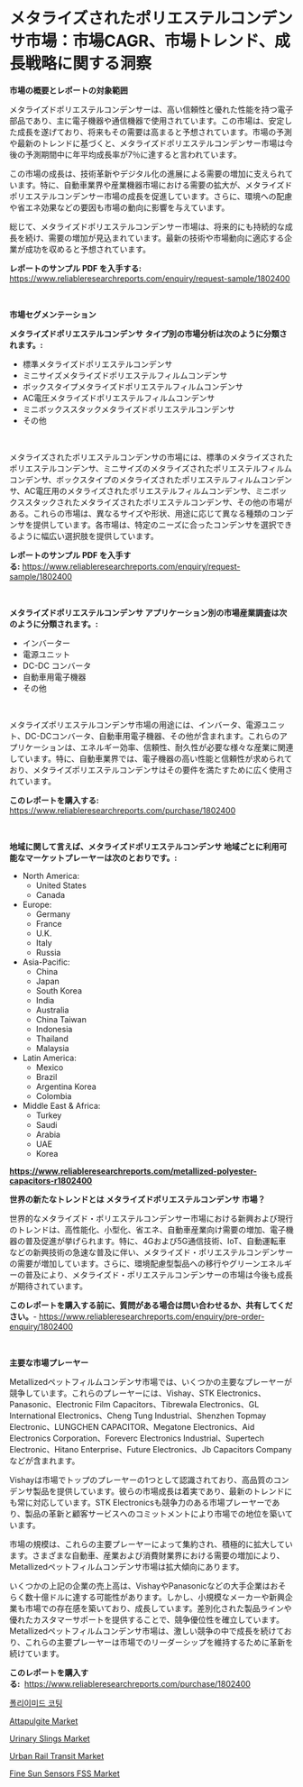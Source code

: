 <p><h1>メタライズされたポリエステルコンデンサ市場：市場CAGR、市場トレンド、成長戦略に関する洞察</h1></p><p><strong>市場の概要とレポートの対象範囲</strong></p>
<p><p>メタライズドポリエステルコンデンサーは、高い信頼性と優れた性能を持つ電子部品であり、主に電子機器や通信機器で使用されています。この市場は、安定した成長を遂げており、将来もその需要は高まると予想されています。市場の予測や最新のトレンドに基づくと、メタライズドポリエステルコンデンサー市場は今後の予測期間中に年平均成長率が7％に達すると言われています。</p><p>この市場の成長は、技術革新やデジタル化の進展による需要の増加に支えられています。特に、自動車業界や産業機器市場における需要の拡大が、メタライズドポリエステルコンデンサー市場の成長を促進しています。さらに、環境への配慮や省エネ効果などの要因も市場の動向に影響を与えています。</p><p>総じて、メタライズドポリエステルコンデンサー市場は、将来的にも持続的な成長を続け、需要の増加が見込まれています。最新の技術や市場動向に適応する企業が成功を収めると予想されています。</p></p>
<p><strong>レポートのサンプル PDF を入手する:</strong> <a href="https://www.reliableresearchreports.com/enquiry/request-sample/1802400">https://www.reliableresearchreports.com/enquiry/request-sample/1802400</a></p>
<p>&nbsp;</p>
<p><strong>市場セグメンテーション</strong></p>
<p><strong>メタライズドポリエステルコンデンサ タイプ別の市場分析は次のように分類されます。:</strong></p>
<p><ul><li>標準メタライズドポリエステルコンデンサ</li><li>ミニサイズメタライズドポリエステルフィルムコンデンサ</li><li>ボックスタイプメタライズドポリエステルフィルムコンデンサ</li><li>AC電圧メタライズドポリエステルフィルムコンデンサ</li><li>ミニボックススタックメタライズドポリエステルコンデンサ</li><li>その他</li></ul></p>
<p>&nbsp;</p>
<p><p>メタライズされたポリエステルコンデンサの市場には、標準のメタライズされたポリエステルコンデンサ、ミニサイズのメタライズされたポリエステルフィルムコンデンサ、ボックスタイプのメタライズされたポリエステルフィルムコンデンサ、AC電圧用のメタライズされたポリエステルフィルムコンデンサ、ミニボックススタックされたメタライズされたポリエステルコンデンサ、その他の市場がある。これらの市場は、異なるサイズや形状、用途に応じて異なる種類のコンデンサを提供しています。各市場は、特定のニーズに合ったコンデンサを選択できるように幅広い選択肢を提供しています。</p></p>
<p><strong>レポートのサンプル PDF を入手する:</strong>&nbsp;<a href="https://www.reliableresearchreports.com/enquiry/request-sample/1802400">https://www.reliableresearchreports.com/enquiry/request-sample/1802400</a></p>
<p>&nbsp;</p>
<p><strong> メタライズドポリエステルコンデンサ アプリケーション別の市場産業調査は次のように分類されます。:</strong></p>
<p><ul><li>インバーター</li><li>電源ユニット</li><li>DC-DC コンバータ</li><li>自動車用電子機器</li><li>その他</li></ul></p>
<p>&nbsp;</p>
<p><p>メタライズポリエステルコンデンサ市場の用途には、インバータ、電源ユニット、DC-DCコンバータ、自動車用電子機器、その他が含まれます。これらのアプリケーションは、エネルギー効率、信頼性、耐久性が必要な様々な産業に関連しています。特に、自動車業界では、電子機器の高い性能と信頼性が求められており、メタライズポリエステルコンデンサはその要件を満たすために広く使用されています。</p></p>
<p><strong>このレポートを購入する:</strong>&nbsp; <a href="https://www.reliableresearchreports.com/purchase/1802400">https://www.reliableresearchreports.com/purchase/1802400</a></p>
<p>&nbsp;</p>
<p><strong>地域に関して言えば、メタライズドポリエステルコンデンサ 地域ごとに利用可能なマーケットプレーヤーは次のとおりです。:</strong></p>
<p><ul>
    <li>
        North America:
        <ul>
            <li>United States</li>
            <li>Canada</li>
        </ul>
    </li>
    <li>
        Europe:
        <ul>
            <li>Germany</li>
            <li>France</li>
            <li>U.K.</li>
            <li>Italy</li>
            <li>Russia</li>
        </ul>
    </li>
    <li>
        Asia-Pacific:
        <ul>
            <li>China</li>
            <li>Japan</li>
            <li>South Korea</li>
            <li>India</li>
            <li>Australia</li>
            <li>China Taiwan</li>
            <li>Indonesia</li>
            <li>Thailand</li>
            <li>Malaysia</li>
        </ul>
    </li>
    <li>
        Latin America:
        <ul>
            <li>Mexico</li>
            <li>Brazil</li>
            <li>Argentina Korea</li>
            <li>Colombia</li>
        </ul>
    </li>
    <li>
        Middle East & Africa:
        <ul>
            <li>Turkey</li>
            <li>Saudi</li>
            <li>Arabia</li>
            <li>UAE</li>
            <li>Korea</li>
        </ul>
    </li>
    </ul></p>
<p><strong><a href="https://www.reliableresearchreports.com/metallized-polyester-capacitors-r1802400">https://www.reliableresearchreports.com/metallized-polyester-capacitors-r1802400</a></strong>&nbsp;</p>
<p><strong>世界の新たなトレンドとは メタライズドポリエステルコンデンサ 市場？</strong></p>
<p><p>世界的なメタライズド・ポリエステルコンデンサー市場における新興および現行のトレンドは、高性能化、小型化、省エネ、自動車産業向け需要の増加、電子機器の普及促進が挙げられます。特に、4Gおよび5G通信技術、IoT、自動運転車などの新興技術の急速な普及に伴い、メタライズド・ポリエステルコンデンサーの需要が増加しています。さらに、環境配慮型製品への移行やグリーンエネルギーの普及により、メタライズド・ポリエステルコンデンサーの市場は今後も成長が期待されています。</p></p>
<p><strong>このレポートを購入する前に、質問がある場合は問い合わせるか、共有してください。</strong>- <a href="https://www.reliableresearchreports.com/enquiry/pre-order-enquiry/1802400">https://www.reliableresearchreports.com/enquiry/pre-order-enquiry/1802400</a></p>
<p>&nbsp;</p>
<p><strong>主要な市場プレーヤー</strong></p>
<p><p>Metallizedペットフィルムコンデンサ市場では、いくつかの主要なプレーヤーが競争しています。これらのプレーヤーには、Vishay、STK Electronics、Panasonic、Electronic Film Capacitors、Tibrewala Electronics、GL International Electronics、Cheng Tung Industrial、Shenzhen Topmay Electronic、LUNGCHEN CAPACITOR、Megatone Electronics、Aid Electronics Corporation、Foreverc Electronics Industrial、Supertech Electronic、Hitano Enterprise、Future Electronics、Jb Capacitors Companyなどが含まれます。</p><p>Vishayは市場でトップのプレーヤーの1つとして認識されており、高品質のコンデンサ製品を提供しています。彼らの市場成長は着実であり、最新のトレンドにも常に対応しています。STK Electronicsも競争力のある市場プレーヤーであり、製品の革新と顧客サービスへのコミットメントにより市場での地位を築いています。</p><p>市場の規模は、これらの主要プレーヤーによって集約され、積極的に拡大しています。さまざまな自動車、産業および消費財業界における需要の増加により、Metallizedペットフィルムコンデンサ市場は拡大傾向にあります。</p><p>いくつかの上記の企業の売上高は、VishayやPanasonicなどの大手企業はおそらく数十億ドルに達する可能性があります。しかし、小規模なメーカーや新興企業も市場での存在感を築いており、成長しています。差別化された製品ラインや優れたカスタマーサポートを提供することで、競争優位性を確立しています。Metallizedペットフィルムコンデンサ市場は、激しい競争の中で成長を続けており、これらの主要プレーヤーは市場でのリーダーシップを維持するために革新を続けています。</p></p>
<p><strong>このレポートを購入する:</strong>&nbsp;&nbsp;<a href="https://www.reliableresearchreports.com/purchase/1802400">https://www.reliableresearchreports.com/purchase/1802400</a></p>
<p><p><a href="https://github.com/Madalyell456456/Market-Research-Report-List-1/blob/main/729270423710.md">폴리이미드 코팅</a></p><p><a href="https://issuu.com/reportprime-2/docs/attapulgite-market-size-2030.pptx">Attapulgite Market</a></p><p><a href="https://github.com/mauripalmi/Market-Research-Report-List-2/blob/main/urinary-slings-market.md">Urinary Slings Market</a></p><p><a href="https://github.com/gulaimolin/Market-Research-Report-List-4/blob/main/urban-rail-transit-market.md">Urban Rail Transit Market</a></p><p><a href="https://military-diascia-e68.notion.site/Fine-Sun-Sensors-FSS-Market-Share-Evolution-and-Market-Growth-Trends-2024-2031-9fd4ad2354f44076bf45416d18a8131c">Fine Sun Sensors FSS Market</a></p></p>